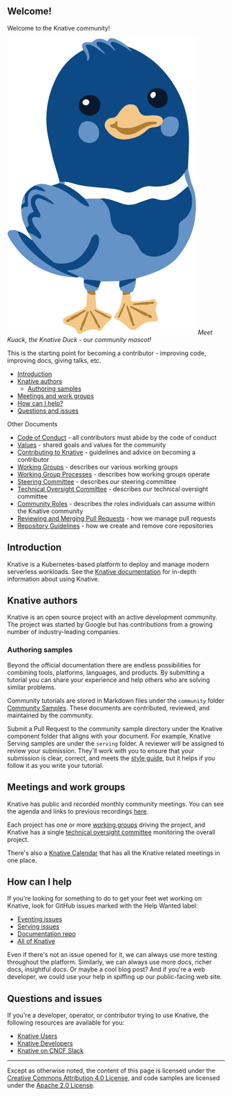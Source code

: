 ## Welcome!

Welcome to the Knative community!

![Kuack the Knative Duck](./mascot/kuack.png)
*Meet Kuack, the Knative Duck - our community mascot!*

This is the starting point for becoming a contributor - improving code,
improving docs, giving talks, etc.

- [Introduction](#introduction)
- [Knative authors](#knative-authors)
  - [Authoring samples](#authoring-samples)
- [Meetings and work groups](#meetings-and-work-groups)
- [How can I help?](#how-can-i-help)
- [Questions and issues](#questions-and-issues)

Other Documents

- [Code of Conduct](./CODE-OF-CONDUCT.md) - all contributors must abide by the
  code of conduct
- [Values](./VALUES.md) - shared goals and values for the community
- [Contributing to Knative](./CONTRIBUTING.md) - guidelines and advice on
  becoming a contributor
- [Working Groups](./working-groups/WORKING-GROUPS.md) - describes our various
  working groups
- [Working Group Processes](./mechanics/WORKING-GROUP-PROCESSES.md) - describes
  how working groups operate
- [Steering Committee](./STEERING-COMMITTEE.md) - describes our steering
  committee
- [Technical Oversight Committee](./TECH-OVERSIGHT-COMMITTEE.md) - describes our
  technical oversight committee
- [Community Roles](./ROLES.md) - describes the roles individuals can assume
  within the Knative community
- [Reviewing and Merging Pull Requests](./REVIEWING.md) - how we manage pull
  requests
- [Repository Guidelines](./REPOSITORY-GUIDELINES.md) - how we create and remove
  core repositories

## Introduction

Knative is a Kubernetes-based platform to deploy and manage modern serverless
workloads. See the
[Knative documentation](https://knative.dev) for in-depth information about
using Knative.

## Knative authors

Knative is an open source project with an active development community. The
project was started by Google but has contributions from a growing number of
industry-leading companies.

### Authoring samples

Beyond the official documentation there are endless possibilities for combining
tools, platforms, languages, and products. By submitting a tutorial you can
share your experience and help others who are solving similar problems.

Community tutorials are stored in Markdown files under the `community` folder
[Community Samples](https://github.com/knative/docs/blob/main/code-samples/community/README.md).
These documents are contributed, reviewed, and maintained by the community.

Submit a Pull Request to the community sample directory under the Knative
component folder that aligns with your document. For example, Knative Serving
samples are under the `serving` folder. A reviewer will be assigned to review
your submission. They'll work with you to ensure that your submission is clear,
correct, and meets the [style guide](https://github.com/knative/docs/blob/main/contribute-to-docs/README.md),
but it helps if you follow it as you write your tutorial.

## Meetings and work groups

Knative has public and recorded monthly community meetings. You can see the
agenda and links to previous recordings
[here](https://docs.google.com/document/d/1o0ENlHpv5nYPOznlbDc9xzNcwTqtxZrmPAVZLoWRHyE/edit#heading=h.yzvtyg3omrak).

Each project has one or more
[working groups](./working-groups/WORKING-GROUPS.md) driving the project, and
Knative has a single
[technical oversight committee](./TECH-OVERSIGHT-COMMITTEE.md) monitoring the
overall project.

There's also a [Knative Calendar](./CALENDAR.MD) that has all the Knative
related meetings in one place.

## How can I help

If you're looking for something to do to get your feet wet working on Knative,
look for GitHub issues marked with the Help Wanted label:

- [Eventing issues](https://github.com/knative/eventing/labels/kind%2Fgood-first-issue)
- [Serving issues](https://github.com/knative/serving/labels/kind%2Fgood-first-issue)
- [Documentation repo](https://github.com/knative/docs/labels/kind%2Fgood-first-issue)
- [All of Knative](https://clotributor.dev/search?project=knative&page=1)

Even if there's not an issue opened for it, we can always use more testing
throughout the platform. Similarly, we can always use more docs, richer docs,
insightful docs. Or maybe a cool blog post? And if you're a web developer, we
could use your help in spiffing up our public-facing web site.

## Questions and issues

If you're a developer, operator, or contributor trying to use Knative, the
following resources are available for you:

- [Knative Users](https://groups.google.com/forum/#!forum/knative-users)
- [Knative Developers](https://groups.google.com/forum/#!forum/knative-dev)
- [Knative on CNCF Slack](./SLACK-GUIDELINES.md)

---

Except as otherwise noted, the content of this page is licensed under the
[Creative Commons Attribution 4.0 License](https://creativecommons.org/licenses/by/4.0/),
and code samples are licensed under the
[Apache 2.0 License](https://www.apache.org/licenses/LICENSE-2.0).
